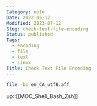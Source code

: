 ```yaml
---
Category: note
Date: 2022-05-12
Modified: 2023-07-12
Slug: check-text-file-encoding
Status: published
Tags:
  - encoding
  - file
  - text
  - Linux
Title: Check Text File Encoding
---
```


```sh
file -bi en_CA_utf8.aff
```

up::[[MOC_Shell_Bash_Zsh]]
